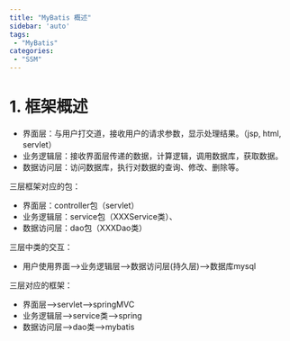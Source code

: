 ```yaml
---
title: "MyBatis 概述"
sidebar: 'auto'
tags:
 - "MyBatis"
categories: 
 - "SSM"
---
```


# 1. 框架概述

* 界面层：与用户打交道，接收用户的请求参数，显示处理结果。（jsp, html, servlet）
* 业务逻辑层：接收界面层传递的数据，计算逻辑，调用数据库，获取数据。
* 数据访问层：访问数据库，执行对数据的查询、修改、删除等。

三层框架对应的包：

* 界面层：controller包（servlet）
* 业务逻辑层：service包（XXXService类）、
* 数据访问层：dao包（XXXDao类）

三层中类的交互：

* 用户使用界面-->业务逻辑层-->数据访问层(持久层)-->数据库mysql

三层对应的框架：

* 界面层-->servlet-->springMVC
* 业务逻辑层-->service类-->spring
* 数据访问层-->dao类-->mybatis

